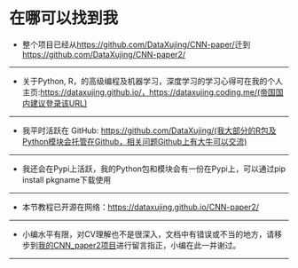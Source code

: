 
# 在哪可以找到我

+ 整个项目已经从<https://github.com/DataXujing/CNN-paper/>迁到<https://github.com/DataXujing/CNN-paper2/>

---

+ 关于Python, R，的高级编程及机器学习，深度学习的学习心得可在我的个人主页:https://dataxujing.github.io/，https://dataxujing.coding.me/(帝国国内建议登录该URL)

---
+ 我平时活跃在 GitHub: https://github.com/DataXujing/(我大部分的R包及Python模块会托管在Github，相关问题Github上有大牛可以交流)

---
+ 我还会在Pypi上活跃，我的Python包和模块会有一份在Pypi上，可以通过pip install pkgname下载使用

---
+ 本节教程已开源在网络：https://dataxujing.github.io/CNN-paper2/

----

+ 小编水平有限，对CV理解也不是很深入，文档中有错误或不当的地方，请移步到[我的CNN_paper2项目](https://github.com/DataXujing/CNN-paper2/issues)进行留言指正，小编在此一并谢过。

----



